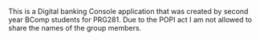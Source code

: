This is a Digital banking Console application that was created by second year BComp students for PRG281.
Due to the POPI act I am not allowed to share the names of the group members.
